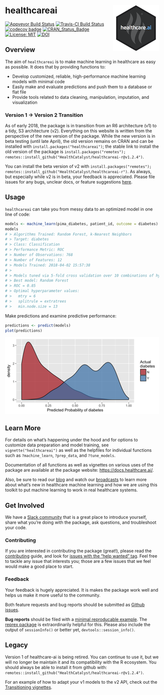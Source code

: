 
<!-- README.md is generated from README.Rmd. Please edit that file -->

# healthcareai <img src="man/figures/logo.png" align="right" />

[![Appveyor Build
Status](https://ci.appveyor.com/api/projects/status/0xrpe233o9a16l4l/branch/master?svg=true)](https://ci.appveyor.com/project/CatalystAdmin/healthcareai-r/)
[![Travis-CI Build
Status](https://travis-ci.org/HealthCatalyst/healthcareai-r.svg?branch=master)](https://travis-ci.org/HealthCatalyst/healthcareai-r)
[![codecov
badge](https://codecov.io/gh/HealthCatalyst/healthcareai-r/branch/master/graph/badge.svg)](https://codecov.io/gh/HealthCatalyst/healthcareai-r)
[![CRAN\_Status\_Badge](https://www.r-pkg.org/badges/version-last-release/healthcareai)](https://cran.r-project.org/package=healthcareai)
[![License:
MIT](https://img.shields.io/badge/License-MIT-blue.svg)](https://github.com/HealthCatalystSLC/healthcareai-r/blob/master/LICENSE)
[![DOI](https://zenodo.org/badge/DOI/10.5281/zenodo.999334.svg)](https://doi.org/10.5281/zenodo.999334)

## Overview

The aim of `healthcareai` is to make machine learning in healthcare as
easy as possible. It does that by providing functions to:

  - Develop customized, reliable, high-performance machine learning
    models with minimal code
  - Easily make and evaluate predictions and push them to a database or
    flat file
  - Provide tools related to data cleaning, manipulation, imputation,
    and visualization

### Version 1 -\> Version 2 Transition

As of early 2018, the package is in transition from an R6 architecture
(v1) to a tidy, S3 architecture (v2). Everything on this website is
written from the perspective of the new version of the package. While
the new version is in beta testing (until late April), the old version
remains on CRAN and can be installed with
`install.packages("healthcareai")`; the stable link to install the old
version of the package is `install.packages("remotes");
remotes::install_github("HealthCatalyst/healthcareai-r@v1.2.4")`.

You can install the beta version of v2 with
`install.packages("remotes");
remotes::install_github("HealthCatalyst/healthcareai-r")`. As always,
but especially while v2 is in beta, your feedback is appreciated. Please
file issues for any bugs, unclear docs, or feature suggestions
[here](https://github.com/HealthCatalyst/healthcareai-r/issues).

## Usage

`healthcareai` can take you from messy data to an optimized model in one
line of code:

``` r
models <- machine_learn(pima_diabetes, patient_id, outcome = diabetes)
models
# > Algorithms Trained: Random Forest, k-Nearest Neighbors
# > Target: diabetes
# > Class: Classification
# > Performance Metric: ROC
# > Number of Observations: 768
# > Number of Features: 12
# > Models Trained: 2018-04-02 15:57:38 
# > 
# > Models tuned via 5-fold cross validation over 10 combinations of hyperparameter values.
# > Best model: Random Forest
# > ROC = 0.85
# > Optimal hyperparameter values:
# >   mtry = 6
# >   splitrule = extratrees
# >   min.node.size = 13
```

Make predictions and examine predictive performance:

``` r
predictions <- predict(models)
plot(predictions)
```

![](man/figures/README-plot_predictions-1.png)<!-- -->

## Learn More

For details on what’s happening under the hood and for options to
customize data preparation and model training, see
`vignette("healthcareai")` as well as the helpfiles for individual
functions such as `?machine_learn`, `?prep_data`, and `?tune_models`.

Documentation of all functions as well as vignettes on various uses of
the package are available at the package website:
<https://docs.healthcare.ai/>.

Also, be sure to read our [blog](http://healthcare.ai/blog/) and watch
our
[broadcasts](https://www.youtube.com/channel/UCGZUobs_x712KbcL6RSzfnQ)
to learn more about what’s new in healthcare machine learning and how we
are using this toolkit to put machine learning to work in real
healthcare systems.

## Get Involved

We have a [Slack community](https://healthcare-ai.slack.com/) that is a
great place to introduce yourself, share what you’re doing with the
package, ask questions, and troubleshoot your code.

### Contributing

If you are interested in contributing the package (great\!), please read
the
[contributing](https://github.com/HealthCatalyst/healthcareai-r/blob/master/CONTRIBUTING.md)
guide, and look for [issues with the “help wanted”
tag](https://github.com/HealthCatalyst/healthcareai-r/labels/help%20wanted).
Feel free to tackle any issue that interests you; those are a few issues
that we feel would make a good place to start.

### Feedback

Your feedback is hugely appreciated. It is makes the package work well
and helps us make it more useful to the community.

Both feature requests and bug reports should be submitted as [Github
issues](https://github.com/HealthCatalyst/healthcareai-r/issues).

**Bug reports** should be filed with a [minimal reproducable
example](https://gist.github.com/hadley/270442). The [reprex
package](https://github.com/tidyverse/reprex) is extraordinarily helpful
for this. Please also include the output of `sessionInfo()` or better
yet, `devtools::session_info()`.

## Legacy

Version 1 of healthcare-ai is being retired. You can continue to use it,
but we will no longer be maintain it and its compatibility with the R
ecosystem. You should always be able to install it from github with:
`remotes::install_github("HealthCatalyst/healthcareai-r@v1.2.4")`.

For an example of how to adapt your v1 models to the v2 API, check out
the [Transitioning vignettes](https://docs.healthcare.ai/articles/).
